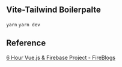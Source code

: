 ## Vite-Tailwind Boilerpalte

`yarn`
`yarn dev`

## Reference

[6 Hour Vue.js & Firebase Project - FireBlogs](https://www.youtube.com/watch?v=ISv22NNL-aE)